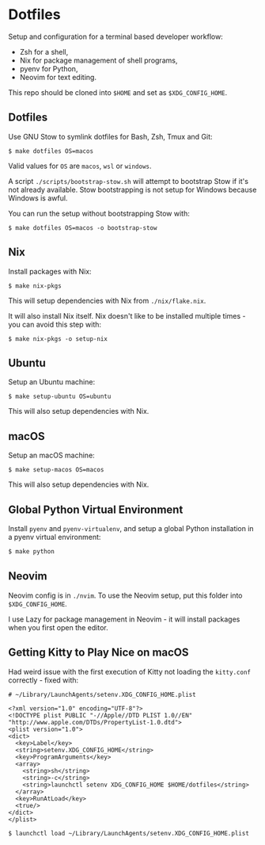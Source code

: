 # Dotfiles

Setup and configuration for a terminal based developer workflow:

- Zsh for a shell,
- Nix for package management of shell programs,
- pyenv for Python,
- Neovim for text editing.

This repo should be cloned into `$HOME` and set as `$XDG_CONFIG_HOME`.

## Dotfiles

Use GNU Stow to symlink dotfiles for Bash, Zsh, Tmux and Git:

```shell-session
$ make dotfiles OS=macos
```

Valid values for `OS` are `macos`, `wsl` or `windows`.

A script `./scripts/bootstrap-stow.sh` will attempt to bootstrap Stow if it's not already available. Stow bootstrapping is not setup for Windows because Windows is awful.

You can run the setup without bootstrapping Stow with:

```shell-session
$ make dotfiles OS=macos -o bootstrap-stow
```

## Nix

Install packages with Nix:

```shell-session
$ make nix-pkgs
```

This will setup dependencies with Nix from `./nix/flake.nix`.

It will also install Nix itself. Nix doesn't like to be installed multiple times - you can avoid this step with:

```shell-session
$ make nix-pkgs -o setup-nix
```

## Ubuntu

Setup an Ubuntu machine:

```shell-session
$ make setup-ubuntu OS=ubuntu
```

This will also setup dependencies with Nix.

## macOS

Setup an macOS machine:

```shell-session
$ make setup-macos OS=macos
```

This will also setup dependencies with Nix.

## Global Python Virtual Environment

Install `pyenv` and `pyenv-virtualenv`, and setup a global Python installation in a pyenv virtual environment:

```bash
$ make python
```

## Neovim

Neovim config is in `./nvim`. To use the Neovim setup, put this folder into `$XDG_CONFIG_HOME`.

I use Lazy for package management in Neovim - it will install packages when you first open the editor.

## Getting Kitty to Play Nice on macOS

Had weird issue with the first execution of Kitty not loading the `kitty.conf` correctly - fixed with:

```
# ~/Library/LaunchAgents/setenv.XDG_CONFIG_HOME.plist

<?xml version="1.0" encoding="UTF-8"?>
<!DOCTYPE plist PUBLIC "-//Apple//DTD PLIST 1.0//EN" "http://www.apple.com/DTDs/PropertyList-1.0.dtd">
<plist version="1.0">
<dict>
  <key>Label</key>
  <string>setenv.XDG_CONFIG_HOME</string>
  <key>ProgramArguments</key>
  <array>
    <string>sh</string>
    <string>-c</string>
    <string>launchctl setenv XDG_CONFIG_HOME $HOME/dotfiles</string>
  </array>
  <key>RunAtLoad</key>
  <true/>
</dict>
</plist>

$ launchctl load ~/Library/LaunchAgents/setenv.XDG_CONFIG_HOME.plist
```
